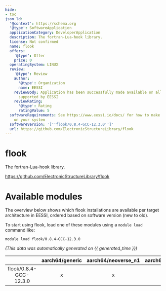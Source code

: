 ```yaml
---
hide:
- toc
json_ld:
  '@context': https://schema.org
  '@type': SoftwareApplication
  applicationCategory: DeveloperApplication
  description: The fortran-Lua-hook library.
  license: Not confirmed
  name: flook
  offers:
    '@type': Offer
    price: 0
  operatingSystem: LINUX
  review:
    '@type': Review
    author:
      '@type': Organization
      name: EESSI
    reviewBody: Application has been successfully made available on all architectures
      supported by EESSI
    reviewRating:
      '@type': Rating
      ratingValue: 5
  softwareRequirements: See https://www.eessi.io/docs/ for how to make EESSI available
    on your system
  softwareVersion: '[''flook/0.8.4-GCC-12.3.0'']'
  url: https://github.com/ElectronicStructureLibrary/flook
---
```


flook
=====


The fortran-Lua-hook library.

https://github.com/ElectronicStructureLibrary/flook
# Available modules


The overview below shows which flook installations are available per target architecture in EESSI, ordered based on software version (new to old).

To start using flook, load one of these modules using a `module load` command like:

```shell
module load flook/0.8.4-GCC-12.3.0
```

*(This data was automatically generated on {{ generated_time }})*  

| |aarch64/generic|aarch64/neoverse_n1|aarch64/neoverse_v1|x86_64/generic|x86_64/amd/zen2|x86_64/amd/zen3|x86_64/amd/zen4|x86_64/intel/haswell|x86_64/intel/sapphirerapids|x86_64/intel/skylake_avx512|
| :---: | :---: | :---: | :---: | :---: | :---: | :---: | :---: | :---: | :---: | :---: |
|flook/0.8.4-GCC-12.3.0|x|x|x|x|x|x|x|x|x|x|
